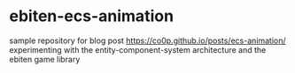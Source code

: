 # ebiten-ecs-animation

sample repository for blog post https://co0p.github.io/posts/ecs-animation/ experimenting with the entity-component-system architecture and the ebiten game library 
